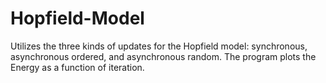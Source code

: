 # Hopfield-Model
Utilizes the three kinds of updates for the Hopfield model: synchronous, asynchronous ordered, and asynchronous random. The program plots the Energy as a function of iteration.
